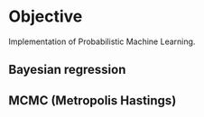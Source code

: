 # Objective
Implementation of Probabilistic Machine Learning.

## Bayesian regression

## MCMC (Metropolis Hastings)

